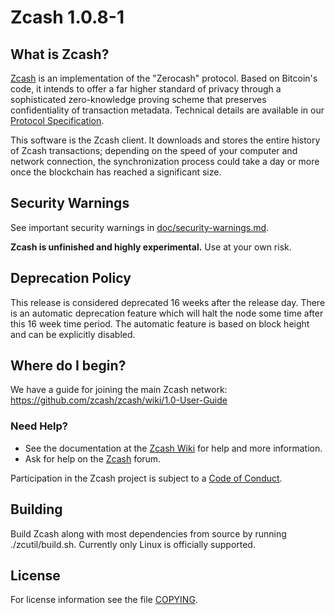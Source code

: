 Zcash 1.0.8-1
=============

What is Zcash?
--------------

[Zcash](https://z.cash/) is an implementation of the "Zerocash" protocol.
Based on Bitcoin's code, it intends to offer a far higher standard of privacy
through a sophisticated zero-knowledge proving scheme that preserves
confidentiality of transaction metadata. Technical details are available
in our [Protocol Specification](https://github.com/zcash/zips/raw/master/protocol/protocol.pdf).

This software is the Zcash client. It downloads and stores the entire history
of Zcash transactions; depending on the speed of your computer and network
connection, the synchronization process could take a day or more once the
blockchain has reached a significant size.

Security Warnings
-----------------

See important security warnings in
[doc/security-warnings.md](doc/security-warnings.md).

**Zcash is unfinished and highly experimental.** Use at your own risk.

Deprecation Policy
------------------

This release is considered deprecated 16 weeks after the release day. There
is an automatic deprecation feature which will halt the node some time after
this 16 week time period. The automatic feature is based on block height
and can be explicitly disabled.

Where do I begin?
-----------------
We have a guide for joining the main Zcash network:
https://github.com/zcash/zcash/wiki/1.0-User-Guide

### Need Help?

* See the documentation at the [Zcash Wiki](https://github.com/zcash/zcash/wiki)
  for help and more information.
* Ask for help on the [Zcash](https://forum.z.cash/) forum.

Participation in the Zcash project is subject to a
[Code of Conduct](code_of_conduct.md).

Building
--------

Build Zcash along with most dependencies from source by running
./zcutil/build.sh. Currently only Linux is officially supported.

License
-------

For license information see the file [COPYING](COPYING).
